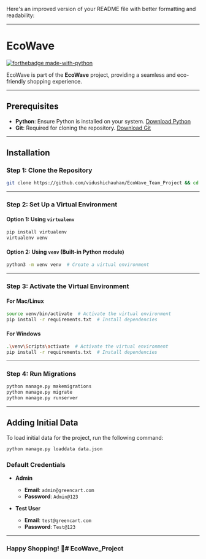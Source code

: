 Here's an improved version of your README file with better formatting and readability:

---

# **EcoWave**  
[![forthebadge made-with-python](https://forthebadge.com/images/badges/made-with-python.svg)](https://www.python.org/)

EcoWave is part of the **EcoWave** project, providing a seamless and eco-friendly shopping experience.

---

## **Prerequisites**

- **Python**: Ensure Python is installed on your system. [Download Python](https://www.python.org/downloads/)
- **Git**: Required for cloning the repository. [Download Git](https://git-scm.com/downloads)

---

## **Installation**

### Step 1: Clone the Repository
```bash
git clone https://github.com/vidushichauhan/EcoWave_Team_Project && cd EcoWave
```

---

### Step 2: Set Up a Virtual Environment

#### **Option 1: Using `virtualenv`**
```bash
pip install virtualenv
virtualenv venv
```

#### **Option 2: Using `venv` (Built-in Python module)**
```bash
python3 -m venv venv  # Create a virtual environment
```

---

### Step 3: Activate the Virtual Environment

#### **For Mac/Linux**
```bash
source venv/bin/activate  # Activate the virtual environment
pip install -r requirements.txt  # Install dependencies
```

#### **For Windows**
```bash
.\venv\Scripts\activate  # Activate the virtual environment
pip install -r requirements.txt  # Install dependencies
```

---

### Step 4: Run Migrations
```bash
python manage.py makemigrations
python manage.py migrate
python manage.py runserver
```

---

## **Adding Initial Data**

To load initial data for the project, run the following command:
```bash
python manage.py loaddata data.json
```

### Default Credentials
- **Admin**  
  - **Email**: `admin@greencart.com`  
  - **Password**: `Admin@123`

- **Test User**  
  - **Email**: `test@greencart.com`  
  - **Password**: `Test@123`

---

### **Happy Shopping!** 🌱#   E c o W a v e _ P r o j e c t  
 